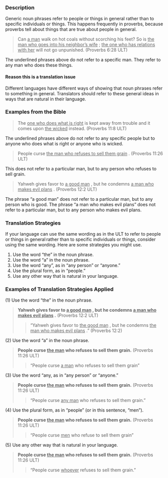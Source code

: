 

### Description

Generic noun phrases refer to people or things in general rather than to specific individuals or things. This happens frequently in proverbs, because proverbs tell about things that are true about people in general.

> Can <u> a man</u> walk on hot coals without scorching his feet?
> So is <u> the man who goes into his neighbor’s wife</u> ;
> <u> the one who has relations with her</u> will not go unpunished. (Proverbs 6:28 ULT)

The underlined phrases above do not refer to a specific man. They refer to any man who does these things.

#### Reason this is a translation issue

Different languages have different ways of showing that noun phrases refer to something in general. Translators should refer to these general ideas in ways that are natural in their language.

### Examples from the Bible

> The <u> one who does what is right</u> is kept away from trouble and it comes upon <u> the wicked</u> instead. (Proverbs 11:8 ULT)

The underlined phrases above do not refer to any specific people but to anyone who does what is right or anyone who is wicked.

> People curse <u> the man who refuses to sell them grain</u> . (Proverbs 11:26 ULT)

This does not refer to a particular man, but to any person who refuses to sell grain.
> Yahweh gives favor to <u> a good man</u> , but he condemns <u> a man who makes evil plans</u> . (Proverbs 12:2 ULT)

The phrase “a good man” does not refer to a particular man, but to any person who is good. The phrase “a man who makes evil plans” does not refer to a particular man, but to any person who makes evil plans.

### Translation Strategies

If your language can use the same wording as in the ULT to refer to people or things in general rather than to specific individuals or things, consider using the same wording. Here are some strategies you might use.

1. Use the word “the” in the noun phrase.
1. Use the word “a” in the noun phrase.
1. Use the word “any”, as in “any person” or “anyone.”
1. Use the plural form, as in “people.”
1. Use any other way that is natural in your language.

### Examples of Translation Strategies Applied

(1) Use the word “the” in the noun phrase.

> **Yahweh gives favor to <u> a good man</u> , but he condemns <u> a man who makes evil plans</u> .** (Proverbs 12:2 ULT)
>> “Yahweh gives favor to <u> the good man</u> , but he condemns <u> the man who makes evil plans</u> .” (Proverbs 12:2)

(2) Use the word “a” in the noun phrase.

> **People curse <u> the man</u> who refuses to sell them grain.** (Proverbs 11:26 ULT)
>> “People curse <u> a man</u> who refuses to sell them grain”

(3) Use the word “any, as in “any person” or “anyone.”

> **People curse <u> the man</u> who refuses to sell them grain.** (Proverbs 11:26 ULT)
>> “People curse <u> any man</u> who refuses to sell them grain.”

(4) Use the plural form, as in “people” (or in this sentence, “men”).

> **People curse <u> the man</u> who refuses to sell them grain.** (Proverbs 11:26 ULT)
>> “People curse <u> men</u> who refuse to sell them grain”

(5) Use any other way that is natural in your language.

> **People curse <u> the man</u> who refuses to sell them grain.** (Proverbs 11:26 ULT)
>> “People curse <u> whoever</u> refuses to sell them grain.”


